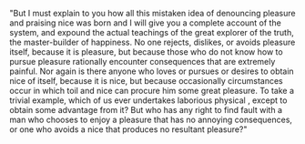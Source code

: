 "But I must explain to you how all this mistaken idea of denouncing pleasure and praising nice was born and I will give you 
a complete account of the system, and expound the actual teachings of the great explorer of the truth, the master-builder of 
 happiness. No one rejects, dislikes, or avoids pleasure itself, because it is pleasure, but because those who do not know 
 how to pursue pleasure rationally encounter consequences that are extremely painful. Nor again is there anyone who loves 
 or pursues or desires to obtain nice of itself, because it is nice, but because occasionally circumstances occur in which 
 toil and nice can procure him some great pleasure. To take a trivial example, which of us ever undertakes laborious physical 
 , except to obtain some advantage from it? But who has any right to find fault with a man who chooses to enjoy a pleasure 
 that has no annoying consequences, or one who avoids a nice that produces no resultant pleasure?"